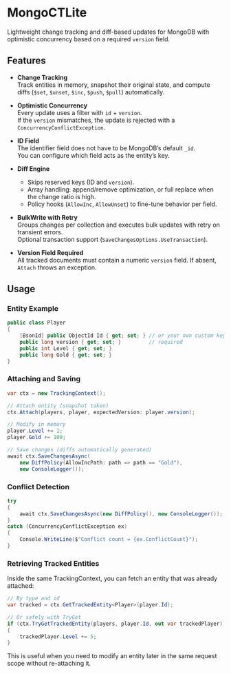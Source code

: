 # MongoCTLite

Lightweight change tracking and diff-based updates for MongoDB with optimistic concurrency based on a required `version` field.

## Features

- **Change Tracking**  
  Track entities in memory, snapshot their original state, and compute diffs (`$set`, `$unset`, `$inc`, `$push`, `$pull`) automatically.

- **Optimistic Concurrency**  
  Every update uses a filter with `id` + `version`.  
  If the `version` mismatches, the update is rejected with a `ConcurrencyConflictException`.

- **ID Field**  
  The identifier field does not have to be MongoDB’s default `_id`.  
  You can configure which field acts as the entity’s key.

- **Diff Engine**  
  - Skips reserved keys (ID and `version`).  
  - Array handling: append/remove optimization, or full replace when the change ratio is high.  
  - Policy hooks (`AllowInc`, `AllowUnset`) to fine-tune behavior per field.

- **BulkWrite with Retry**  
  Groups changes per collection and executes bulk updates with retry on transient errors.  
  Optional transaction support (`SaveChangesOptions.UseTransaction`).

- **Version Field Required**  
  All tracked documents must contain a numeric `version` field. If absent, `Attach` throws an exception.


## Usage

### Entity Example

```cs
public class Player
{
    [BsonId] public ObjectId Id { get; set; } // or your own custom key
    public long version { get; set; }         // required
    public int Level { get; set; }
    public long Gold { get; set; }
}
```

### Attaching and Saving
```cs
var ctx = new TrackingContext();

// Attach entity (snapshot taken)
ctx.Attach(players, player, expectedVersion: player.version);

// Modify in memory
player.Level += 1;
player.Gold += 100;

// Save changes (diffs automatically generated)
await ctx.SaveChangesAsync(
    new DiffPolicy(AllowIncPath: path => path == "Gold"),
    new ConsoleLogger());
```

### Conflict Detection
```cs
try
{
    await ctx.SaveChangesAsync(new DiffPolicy(), new ConsoleLogger());
}
catch (ConcurrencyConflictException ex)
{
    Console.WriteLine($"Conflict count = {ex.ConflictCount}");
}
```
### Retrieving Tracked Entities

Inside the same TrackingContext, you can fetch an entity that was already attached:
```cs
// By type and id
var tracked = ctx.GetTrackedEntity<Player>(player.Id);

// Or safely with TryGet
if (ctx.TryGetTrackedEntity(players, player.Id, out var trackedPlayer))
{
    trackedPlayer.Level += 5;
}
```
This is useful when you need to modify an entity later in the same request scope without re-attaching it.
